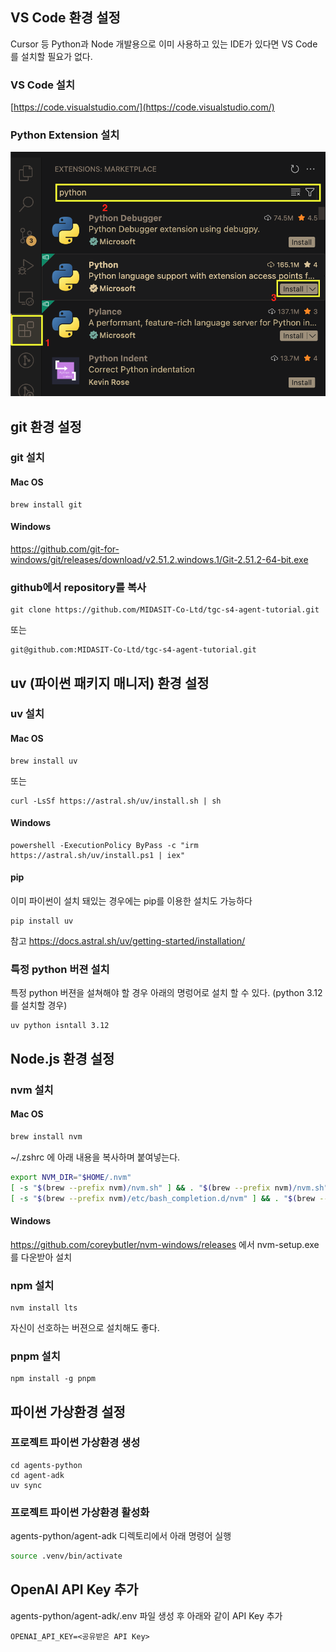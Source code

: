 
## VS Code 환경 설정

Cursor 등 Python과 Node 개발용으로 이미 사용하고 있는 IDE가 있다면 VS Code를 설치할 필요가 없다. 

### VS Code 설치
[https://code.visualstudio.com/](https://code.visualstudio.com/)

### Python Extension 설치
![Python Extension](./20251030101958.png)


## git 환경 설정
### git 설치
#### Mac OS
```
brew install git
```

#### Windows
https://github.com/git-for-windows/git/releases/download/v2.51.2.windows.1/Git-2.51.2-64-bit.exe

### github에서 repository를 복사
```shell
git clone https://github.com/MIDASIT-Co-Ltd/tgc-s4-agent-tutorial.git
```
또는
```shell
git@github.com:MIDASIT-Co-Ltd/tgc-s4-agent-tutorial.git
```

## uv (파이썬 패키지 매니저) 환경 설정 

### uv 설치

#### Mac OS
```shell
brew install uv
```
또는
```shell
curl -LsSf https://astral.sh/uv/install.sh | sh
```
#### Windows
```shell
powershell -ExecutionPolicy ByPass -c "irm https://astral.sh/uv/install.ps1 | iex"
```
#### pip
이미 파이썬이 설치 돼있는 경우에는 pip를 이용한 설치도 가능하다
```shell
pip install uv
```

참고 https://docs.astral.sh/uv/getting-started/installation/

### 특정 python 버젼 설치
특정 python 버젼을 설쳐해야 할 경우 아래의 명렁어로 설치 할 수 있다. (python 3.12를 설치할 경우)
```shell
uv python isntall 3.12
```

##  Node.js 환경 설정

### nvm 설치

#### Mac OS

```bash
brew install nvm
```

~/.zshrc 에 아래 내용을 복사하며 붙여넣는다.
```bash
export NVM_DIR="$HOME/.nvm"
[ -s "$(brew --prefix nvm)/nvm.sh" ] && . "$(brew --prefix nvm)/nvm.sh"
[ -s "$(brew --prefix nvm)/etc/bash_completion.d/nvm" ] && . "$(brew --prefix nvm)/etc/bash_completion.d/nvm"
```
#### Windows
https://github.com/coreybutler/nvm-windows/releases 에서 nvm-setup.exe를 다운받아 설치

### npm 설치
```shell
nvm install lts
```
자신이 선호하는 버젼으로 설치해도 좋다.

### pnpm 설치
```shell
npm install -g pnpm
```

## 파이썬 가상환경 설정

### 프로젝트 파이썬 가상환경 생성
```shell
cd agents-python
cd agent-adk
uv sync
```


### 프로젝트 파이썬 가상환경 활성화
agents-python/agent-adk 디렉토리에서 아래 명령어 실행
```bash
source .venv/bin/activate
```


## OpenAI API Key 추가
agents-python/agent-adk/.env 파일 생성 후 아래와 같이 API Key 추가
```env
OPENAI_API_KEY=<공유받은 API Key>
```
